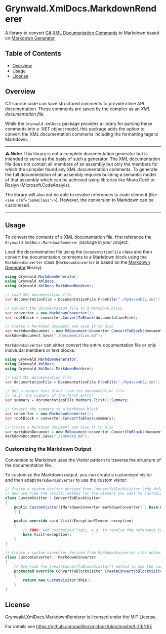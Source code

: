 # Grynwald.XmlDocs.MarkdownRenderer

A library to convert [C# XML Documentation Comments](https://learn.microsoft.com/en-us/dotnet/csharp/language-reference/xmldoc/) to Markdown based on [Markdown Generator](https://github.com/ap0llo/markdown-generator)

## Table of Contents

- [Overview](#overview)
- [Usage](#usage)
- [License](#license)

## Overview

C# source code can have structured comments to provide inline API documentation.
These comments are saved by the compiler as an *XML documentation file*.

While the `Grynwald.XmlDocs` package provides a library for parsing these comments into a .NET object model, this package adds the option to convert the XML documentation comments including the formatting tags to Markdown.

---

**⚠️ Note:** 
This library is not a complete documentation generator but is intended to serve as the basis of such a generator.
The XML documentation file does not contain all members of an assembly but only the members for which the compiler found any XML documentation comments.
To generate the full documentation of an assembly requires building a semantic model of that assembly which can be achieved using libraries like Mono.Cecil or Roslyn (Microsoft.CodeAnalyis).

The library will also not be able to resolve references to code element (like `<see cref="SomeClass"/>`).
However, the conversion to Markdown can be customized.

---

## Usage

To convert the contents of a XML documentation file, first reference the `Grynwald.XmlDocs.MarkdownRenderer` package in your project.

Load the documetnation file using the `DocumentationFile` class and then convert the documentation comments to a Markdown block using the `MarkdownConverter` class
(`MarkdownConverter` is based on the [Markdown Generator](https://github.com/ap0llo/markdown-generator) library):

```cs
using Grynwald.MarkdownGenerator;
using Grynwald.XmlDocs;
using Grynwald.XmlDocs.MarkdownRenderer;

// Load XML documentation file
var documentationFile = DocumentationFile.FromFile("./MyAssembly.xml");

// Convert the documentation file to a Markdown block
var converter = new MarkdownConverter();
var rootBlock = converter.ConvertToBlock(documentationFile);

// Create a Markdown document and save it to disk
var markdownDocument = new MdDocument(converter.ConvertToBlock(documentationFile));
markdownDocument.Save("./Documentation.md");
```

`MarkdownConverter` can either convert the entire documentation file or only indiviudal members or text blocks:

```cs
using Grynwald.MarkdownGenerator;
using Grynwald.XmlDocs;
using Grynwald.XmlDocs.MarkdownRenderer;

// Load XML documentation file
var documentationFile = DocumentationFile.FromFile("./MyAssembly.xml");

// Get a single text block from the documentation file
// (e.g. the summary of the first entry)
var summary = documentationFile.Members.First().Summary;

// Convert the summary to a Markdown block
var converter = new MarkdownConverter();
var rootBlock = converter.ConvertToBlock(summary);

// Create a Markdown document and save it to disk
var markdownDocument = new MdDocument(converter.ConvertToBlock(documentationFile));
markdownDocument.Save("./summary.md");
```

### Customizing the Markdown Output

Conversion to Markdown uses the Visitor pattern to traverse the structure of the documentation file.

To customize the Markdown output, you can create a customized visitor and then adapt `MarkdownConverter` to use the custom visitor:

```cs
// Create a custom visitor derived from ConvertToBlockVisitor (the default implementation)
// And override the Visit() method for the element you want to customized the output for
class CustomVisitor : ConvertToBlockVisitor
{
    public CustomVisitor(IMarkdownConverter markdownConverter) : base(markdownConverter)
    { }

    public override void Visit(ExceptionElement exception)
    {
        // TODO: Add customized logic, e.g. to resolve the reference to an exception type
        base.Visit(exception);
    }
}

// Create a custom converter derived from MarkdownConverter (the default implementation)
class CustomConverter : MarkdownConverter
{
    // Override the CreateConvertToBlockVisitor() method to use the custom visitor defined above
    protected override ConvertToBlockVisitor CreateConvertToBlockVisitor()
    {
        return new CustomVisitor(this);
    }
}
```

## License

Grynwald.XmlDocs.MarkdownRenderer is licensed under the MIT License.

For details see https://github.com/ap0llo/xmldocs/blob/master/LICENSE